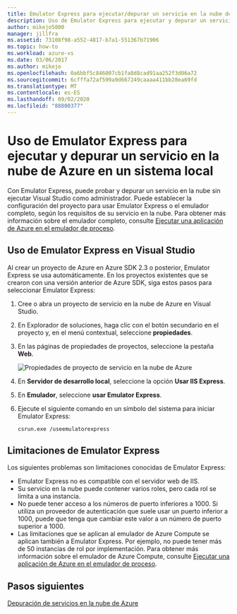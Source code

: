 ```yaml
---
title: Emulator Express para ejecutar/depurar un servicio en la nube de Azure en un equipo local
description: Uso de Emulator Express para ejecutar y depurar un servicio en la nube en un sistema local
author: mikejo5000
manager: jillfra
ms.assetid: 73108f98-a552-4817-b7a1-551367b71906
ms.topic: how-to
ms.workload: azure-vs
ms.date: 03/06/2017
ms.author: mikejo
ms.openlocfilehash: 0a6bbf5c846007cb1fa8d8cad91aa252f3d06a72
ms.sourcegitcommit: 6cfffa72af599a9d667249caaaa411bb28ea69fd
ms.translationtype: MT
ms.contentlocale: es-ES
ms.lasthandoff: 09/02/2020
ms.locfileid: "88800377"
---
```

# <a name="using-emulator-express-to-run-and-debug-an-azure-cloud-service-on-a-local-machine"></a>Uso de Emulator Express para ejecutar y depurar un servicio en la nube de Azure en un sistema local
Con Emulator Express, puede probar y depurar un servicio en la nube sin ejecutar Visual Studio como administrador. Puede establecer la configuración del proyecto para usar Emulator Express o el emulador completo, según los requisitos de su servicio en la nube. Para obtener más información sobre el emulador completo, consulte [Ejecutar una aplicación de Azure en el emulador de proceso](/azure/storage/common/storage-use-emulator).

## <a name="using-emulator-express-in-visual-studio"></a>Uso de Emulator Express en Visual Studio
Al crear un proyecto de Azure en Azure SDK 2.3 o posterior, Emulator Express se usa automáticamente. En los proyectos existentes que se crearon con una versión anterior de Azure SDK, siga estos pasos para seleccionar Emulator Express:

1. Cree o abra un proyecto de servicio en la nube de Azure en Visual Studio.

1. En Explorador de soluciones, haga clic con el botón secundario en el proyecto y, en el menú contextual, seleccione **propiedades**.

1. En las páginas de propiedades de proyectos, seleccione la pestaña **Web**.

    ![Propiedades de proyecto de servicio en la nube de Azure](./media/vs-azure-tools-emulator-express-debug-run/web-properties.png)

1. En **Servidor de desarrollo local**, seleccione la opción **Usar IIS Express**.

1. En **Emulador**, seleccione **usar Emulator Express**.

1. Ejecute el siguiente comando en un símbolo del sistema para iniciar Emulator Express:

    ```
    csrun.exe /useemulatorexpress
    ```

## <a name="emulator-express-limitations"></a>Limitaciones de Emulator Express
Los siguientes problemas son limitaciones conocidas de Emulator Express:

- Emulator Express no es compatible con el servidor web de IIS.
- Su servicio en la nube puede contener varios roles, pero cada rol se limita a una instancia.
- No puede tener acceso a los números de puerto inferiores a 1000. Si utiliza un proveedor de autenticación que suele usar un puerto inferior a 1000, puede que tenga que cambiar este valor a un número de puerto superior a 1000.
- Las limitaciones que se aplican al emulador de Azure Compute se aplican también a Emulator Express. Por ejemplo, no puede tener más de 50 instancias de rol por implementación. Para obtener más información sobre el emulador de Azure Compute, consulte [Ejecutar una aplicación de Azure en el emulador de proceso](vs-azure-tools-performance-profiling-cloud-services.md).

## <a name="next-steps"></a>Pasos siguientes
[Depuración de servicios en la nube de Azure](vs-azure-tools-debugging-cloud-services-overview.md)
